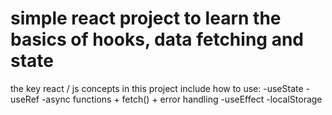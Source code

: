 # simple react project to learn the basics of hooks, data fetching and state

the key react / js concepts in this project include how to use:
-useState
-useRef
-async functions + fetch() + error handling
-useEffect
-localStorage
